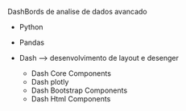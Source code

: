 DashBords de analise de dados avancado


 - Python
 - Pandas


 - Dash --> desenvolvimento de layout e desenger 
    - Dash Core Components
    - Dash plotly
    - Dash Bootstrap Components
    - Dash Html Components
